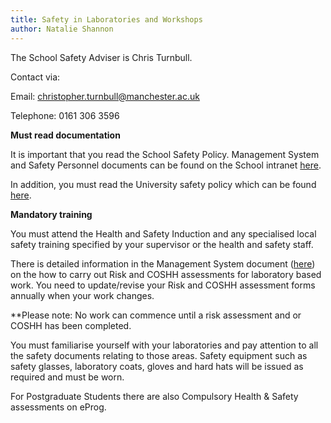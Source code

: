 ```yaml
---
title: Safety in Laboratories and Workshops
author: Natalie Shannon
---
```


The School Safety Adviser is Chris Turnbull. 

Contact via:

Email: christopher.turnbull@manchester.ac.uk

Telephone: 0161 306 3596

**Must read documentation**

It is important that you read the School Safety Policy. Management System and Safety Personnel documents can be found on the School intranet [here](https://www.staffnet.manchester.ac.uk/materials/health-and-safety/).

In addition, you must read the University safety policy which can be found [here](http://documents.manchester.ac.uk/DocuInfo.aspx?DocID=654).

**Mandatory training**

You must attend the Health and Safety Induction and any specialised local safety training specified by your supervisor or the health and safety staff. 

There is detailed information in the Management System document ([here](https://www.staffnet.manchester.ac.uk/materials/health-and-safety/forms/)) on the how to carry out Risk and COSHH assessments for laboratory based work. You need to update/revise your Risk and COSHH assessment forms annually when your work changes.

**Please note: No work can commence until a risk assessment and or COSHH has been completed.

You must familiarise yourself with your laboratories and pay attention to all the safety documents relating to those areas. Safety equipment such as safety glasses, laboratory coats, gloves and hard hats will be issued as required and must be worn. 

For Postgraduate Students there are also Compulsory Health & Safety assessments on eProg.





